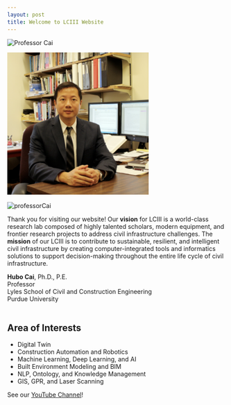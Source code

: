```yaml
---
layout: post
title: Welcome to LCIII Website
---
```


<img src="https://purdue-hubocai-lciii.github.io/_images/professorCai.png" alt="Professor Cai">

![Professor Cai](../_images/professorCai.png)

![professorCai](https://github.com/user-attachments/assets/36c3a6f1-c615-451e-a1f5-ae1a51943639)


Thank you for visiting our website! Our **vision** for LCIII is a world-class research lab composed of highly talented scholars, modern equipment, and frontier research projects to address civil infrastructure challenges. The **mission** of our LCIII is to contribute to sustainable, resilient, and intelligent civil infrastructure by creating computer-integrated tools and informatics solutions to support decision-making throughout the entire life cycle of civil infrastructure.<br>

**Hubo Cai**, Ph.D., P.E.<br>
Professor<br>
Lyles School of Civil and Construction Engineering<br>
Purdue University<br><br>


## Area of Interests

* Digital Twin
* Construction Automation and Robotics
* Machine Learning, Deep Learning, and AI
* Built Environment Modeling and BIM
* NLP, Ontology, and Knowledge Management
* GIS, GPR, and Laser Scanning


See our [YouTube Channel](https://www.youtube.com/@LCIII_Purdue)!
